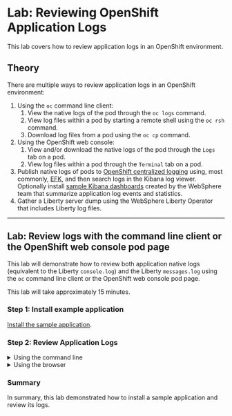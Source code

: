 # Lab: Reviewing OpenShift Application Logs

This lab covers how to review application logs in an OpenShift environment. 

## Theory

There are multiple ways to review application logs in an OpenShift environment:

1. Using the `oc` command line client:
    1. View the native logs of the pod through the `oc logs` command.
    1. View log files within a pod by starting a remote shell using the `oc rsh` command.
    1. Download log files from a pod using the `oc cp` command.
1. Using the OpenShift web console:
    1. View and/or download the native logs of the pod through the `Logs` tab on a pod.
    1. View log files within a pod through the `Terminal` tab on a pod.
1. Publish native logs of pods to [OpenShift centralized logging](https://docs.openshift.com/container-platform/latest/logging/cluster-logging-deploying.html) using, most commonly, [EFK](https://github.com/OpenLiberty/open-liberty-operator/blob/main/doc/observability-deployment.adoc#how-to-analyze-open-liberty-logs), and then search logs in the Kibana log viewer. Optionally install [sample Kibana dashboards](https://github.com/WASdev/sample.dashboards) created by the WebSphere team that summarize application log events and statistics.
1. Gather a Liberty server dump using the WebSphere Liberty Operator that includes Liberty log files.

-----

## Lab: Review logs with the command line client or the OpenShift web console pod page

This lab will demonstrate how to review both application native logs (equivalent to the Liberty `console.log`) and the Liberty `messages.log` using the `oc` command line client or the OpenShift web console pod page.

This lab will take approximately 15 minutes.

### Step 1: Install example application

[Install the sample application](lab_liberty_install_app.md).

### Step 2: Review Application Logs

<details markdown="1">
<summary>Using the command line</summary>

1. List the pods for the example application deployment; for example:

        oc get pods
   Example output:

        NAME                          READY   STATUS    RESTARTS   AGE
        libertydiag-b98748954-mgj64   1/1     Running   0          97s

1. Print the native logs of the pod by replacing `$POD` with the pod name from the previous command. The native logs are equivalent to the Liberty `console.log` in a non-cloud deployment.

        oc logs $POD
   For example:

        oc logs libertydiag-b98748954-mgj64

1. Open a shell into the pod by replacing `$POD` with the pod name from the previous command:

        oc rsh -t $POD
   For example:

        oc rsh -t libertydiag-b98748954-mgj64

1. Copy and paste the following command and press `Enter` to print the full Liberty `messages.log`:

        cat /logs/messages.log

1. Alternatively, if you want to download a file to your computer, exit out of the `rsh` session and download `messages.log` by replacing `$POD` with the pod name from the previous command:

        oc cp $POD:/logs/messages.log messages.log
   For example:

        oc cp libertydiag-b98748954-mgj64:/logs/messages.log messages.log

</details>

<details markdown="1">
<summary>Using the browser</summary>

1. In the `Topology` view of the [`Developer` perspective](openshift_perspective.md), click on the `libertydiag` circle, then click the `Resources` tab in the drawer on the right, and then click on `View logs` for the one pod that's running. The `View logs` output is equivalent to the Liberty `console.log` in a non-cloud deployment.  
   ![](images/podviewlogs.png)
1. You can also download the native logs using the Download button:  
   ![](images/downloadnativelogs.png)
1. Note that the browser can only download native logs; it cannot download arbitrary logs from the container filesystem. Instead, you can `cat` the logs through the `Terminal`.
1. Click on the `Terminal` tab to open a remote shell into the running container in the pod:  
   ![](images/pod_terminal.png)
1. Copy and paste the following command and press `Enter` to print the full Liberty `messages.log`:
   ```
   cat /logs/messages.log
   ```

</details>

### Summary

In summary, this lab demonstrated how to install a sample application and review its logs.
